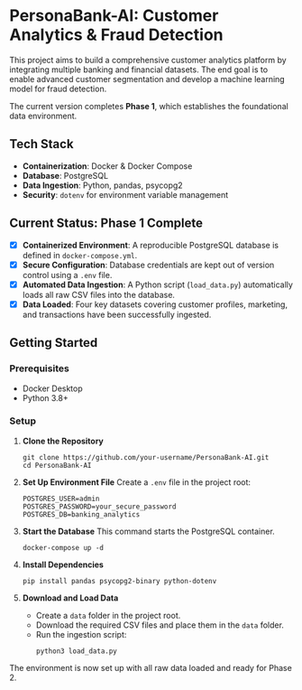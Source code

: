 # PersonaBank-AI: Customer Analytics & Fraud Detection

This project aims to build a comprehensive customer analytics platform by integrating multiple banking and financial datasets. The end goal is to enable advanced customer segmentation and develop a machine learning model for fraud detection.

The current version completes **Phase 1**, which establishes the foundational data environment.

## Tech Stack

-   **Containerization**: Docker & Docker Compose
-   **Database**: PostgreSQL
-   **Data Ingestion**: Python, pandas, psycopg2
-   **Security**: `dotenv` for environment variable management

## Current Status: Phase 1 Complete

-   [x] **Containerized Environment**: A reproducible PostgreSQL database is defined in `docker-compose.yml`.
-   [x] **Secure Configuration**: Database credentials are kept out of version control using a `.env` file.
-   [x] **Automated Data Ingestion**: A Python script (`load_data.py`) automatically loads all raw CSV files into the database.
-   [x] **Data Loaded**: Four key datasets covering customer profiles, marketing, and transactions have been successfully ingested.

## Getting Started

### Prerequisites

-   Docker Desktop
-   Python 3.8+

### Setup

1.  **Clone the Repository**
    ```
    git clone https://github.com/your-username/PersonaBank-AI.git
    cd PersonaBank-AI
    ```

2.  **Set Up Environment File**
    Create a `.env` file in the project root:
    ```
    POSTGRES_USER=admin
    POSTGRES_PASSWORD=your_secure_password
    POSTGRES_DB=banking_analytics
    ```

3.  **Start the Database**
    This command starts the PostgreSQL container.
    ```
    docker-compose up -d
    ```

4.  **Install Dependencies**
    ```
    pip install pandas psycopg2-binary python-dotenv
    ```

5.  **Download and Load Data**
    -   Create a `data` folder in the project root.
    -   Download the required CSV files and place them in the `data` folder.
    -   Run the ingestion script:
        ```
        python3 load_data.py
        ```

The environment is now set up with all raw data loaded and ready for Phase 2.
